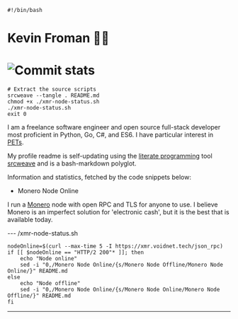     #!/bin/bash

# Kevin Froman 🧑‍💻
# ![Commit stats](https://github-readme-stats.vercel.app/api?username=egosown&hide=stars,prs,issues,contribs&show_icons=true&hide_rank=true&hide_title=true)


    # Extract the source scripts
    srcweave --tangle . README.md
    chmod +x ./xmr-node-status.sh
    ./xmr-node-status.sh
    exit 0


I am a freelance software engineer and open source full-stack developer most proficient in Python, Go, C#, and ES6. I have particular interest in [PETs](https://en.wikipedia.org/wiki/Privacy-enhancing_technologies).

My profile readme is self-updating using the [literate programming](https://en.wikipedia.org/wiki/Literate_programming) tool [srcweave](https://github.com/justinmeiners/srcweave) and is a bash-markdown polyglot.

Information and statistics, fetched by the code snippets below:

* Monero Node Online

I run a [Monero](https://getmonero.org/) node with open RPC and TLS for anyone to use. I believe Monero is an imperfect solution for 'electronic cash', but it is the best that is available today.

--- /xmr-node-status.sh

    nodeOnline=$(curl --max-time 5 -I https://xmr.voidnet.tech/json_rpc)
    if [[ $nodeOnline == "HTTP/2 200"* ]]; then
        echo "Node online"
        sed -i "0,/Monero Node Online/{s/Monero Node Offline/Monero Node Online/}" README.md
    else
        echo "Node offline"
        sed -i "0,/Monero Node Online/{s/Monero Node Online/Monero Node Offline/}" README.md
    fi

---
